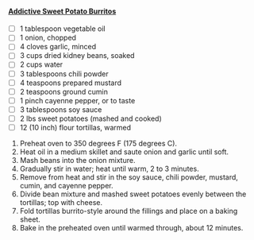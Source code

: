 #### [Addictive Sweet Potato Burritos](https://www.allrecipes.com/recipe/13954/addictive-sweet-potato-burritos/)

- [ ] 1 tablespoon vegetable oil
- [ ] 1 onion, chopped
- [ ] 4 cloves garlic, minced
- [ ] 3 cups dried kidney beans, soaked
- [ ] 2 cups water
- [ ] 3 tablespoons chili powder
- [ ] 4 teaspoons prepared mustard
- [ ] 2 teaspoons ground cumin
- [ ] 1 pinch cayenne pepper, or to taste
- [ ] 3 tablespoons soy sauce
- [ ] 2 lbs sweet potatoes (mashed and cooked)
- [ ] 12 (10 inch) flour tortillas, warmed

1. Preheat oven to 350 degrees F (175 degrees C).
1. Heat oil in a medium skillet and saute onion and garlic until soft.
1. Mash beans into the onion mixture.
1. Gradually stir in water; heat until warm, 2 to 3 minutes.
1. Remove from heat and stir in the soy sauce, chili powder, mustard, cumin, and cayenne pepper.
1. Divide bean mixture and mashed sweet potatoes evenly between the tortillas; top with cheese.
1. Fold tortillas burrito-style around the fillings and place on a baking sheet.
1. Bake in the preheated oven until warmed through, about 12 minutes.
